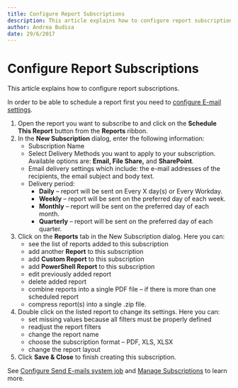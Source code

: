 ```yaml
---
title: Configure Report Subscriptions
description: This article explains how to configure report subscriptions in SysKit Monitor.
author: Andrea Budisa
date: 29/6/2017
---
```


# Configure Report Subscriptions

This article explains how to configure report subscriptions.

In order to be able to schedule a report first you need to [configure E-mail settings](https://github.com/SysKitTeam/docs-monitor/tree/638b3861bfa1518ebf7fe8a1f1706752bcf7bb98/get-to-know-syskit-monitor/backstage-screen/configuration/options/README.md#send-e-mails.md).

1. Open the report you want to subscribe to and click on the **Schedule This Report** button from the **Reports** ribbon.
2. In the **New Subscription** dialog, enter the following information:
   * Subscription Name
   * Select Delivery Methods you want to apply to your subscription. Available options are: **Email, File Share,** and **SharePoint**.
   * Email delivery settings which include: the e-mail addresses of the recipients, the email subject and body text.
   * Delivery period:
     * **Daily** – report will be sent on Every X day\(s\) or Every Workday.
     * **Weekly** – report will be sent on the preferred day of each week.
     * **Monthly** – report will be sent on the preferred day of each month.
     * **Quarterly** – report will be sent on the preferred day of each quarter.
3. Click on the **Reports** tab in the New Subscription dialog. Here you can:
   * see the list of reports added to this subscription
   * add another **Report** to this subscription
   * add **Custom Report** to this subscription
   * add **PowerShell Report** to this subscription
   * edit previously added report
   * delete added report
   * combine reports into a single PDF file – if there is more than one scheduled report
   * compress report\(s\) into a single .zip file.
4. Double click on the listed report to change its settings. Here you can:
   * set missing values because all filters must be properly defined
   * readjust the report filters
   * change the report name
   * choose the subscription format – PDF, XLS, XLSX
   * change the report layout
5. Click **Save & Close** to finish creating this subscription.

See [Configure Send E-mails system job](https://github.com/SysKitTeam/docs-monitor/tree/638b3861bfa1518ebf7fe8a1f1706752bcf7bb98/get-to-know-syskit-monitor/backstage-screen/configuration/options/README.md#send-e-mails.md) and [Manage Subscriptions](https://github.com/SysKitTeam/docs-monitor/tree/638b3861bfa1518ebf7fe8a1f1706752bcf7bb98/get-to-know-syskit-monitor/backstage-screen/manage-data-gathering/README.md#manage-subscriptions.md) to learn more.

